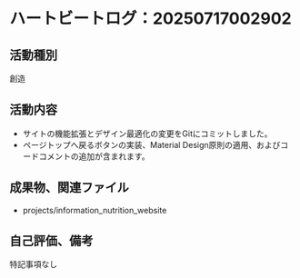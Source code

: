 # ハートビートログ：20250717002902

## 活動種別
創造

## 活動内容
- サイトの機能拡張とデザイン最適化の変更をGitにコミットしました。
- ページトップへ戻るボタンの実装、Material Design原則の適用、およびコードコメントの追加が含まれます。

## 成果物、関連ファイル
- projects/information_nutrition_website

## 自己評価、備考
特記事項なし

